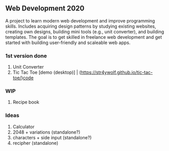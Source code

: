 ## Web Development 2020
A project to learn modern web development and improve programming skills. Includes acquiring design patterns by studying existing websites, creating own designs, building mini tools (e.g., unit converter), and building templates. The goal is to get skilled in freelance web development and get started with building user-friendly and scaleable web apps.

### 1st version done
1. Unit Converter
2. Tic Tac Toe [demo (desktop)] | (https://str4ywolf.github.io/tic-tac-toe/)[code](https://github.com/Str4yWolf/tic-tac-toe)

### WIP
1. Recipe book


### Ideas
1. Calculator
2. 2048 + variations (standalone?)
3. characters + side input (standalone?)
4. recipher (standalone)
